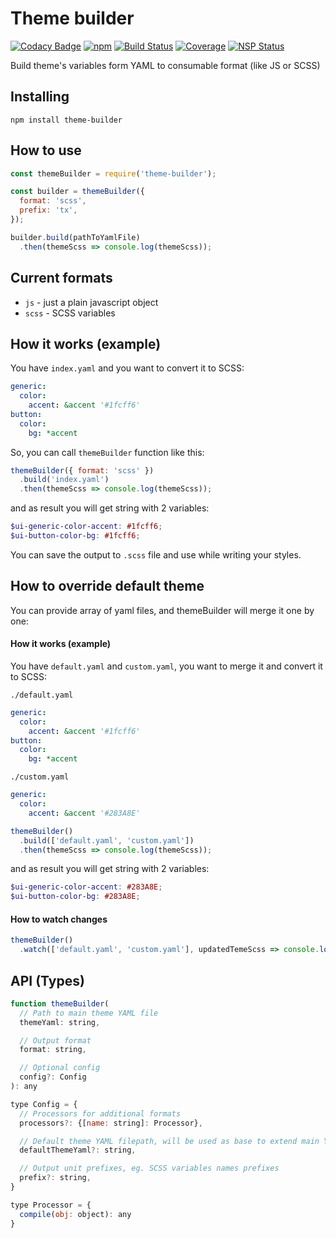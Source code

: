 # Theme builder

[![Codacy Badge](https://api.codacy.com/project/badge/Grade/660d8d779cc14c7fbb12949f730db56f)](https://www.codacy.com/app/rmachado/theme-builder?utm_source=github.com&amp;utm_medium=referral&amp;utm_content=Travix-International/theme-builder&amp;utm_campaign=badger)
[![npm](https://img.shields.io/npm/v/theme-builder.svg)](https://www.npmjs.com/package/theme-builder) [![Build Status](https://img.shields.io/travis/Travix-International/theme-builder/master.svg)](http://travis-ci.org/Travix-International/theme-builder) [![Coverage](https://img.shields.io/coveralls/Travix-International/theme-builder.svg)](https://coveralls.io/github/Travix-International/theme-builder) [![NSP Status](https://nodesecurity.io/orgs/travix-international-bv/projects/bb6645f3-32d3-4e4f-84b0-2b558b3e109b/badge)](https://nodesecurity.io/orgs/travix-international-bv/projects/bb6645f3-32d3-4e4f-84b0-2b558b3e109b)

Build theme's variables form YAML to consumable format (like JS or SCSS)

## Installing
`npm install theme-builder`

## How to use

```js
const themeBuilder = require('theme-builder');

const builder = themeBuilder({
  format: 'scss',
  prefix: 'tx',
});

builder.build(pathToYamlFile)
  .then(themeScss => console.log(themeScss));
```

## Current formats
- `js` - just a plain javascript object
- `scss` - SCSS variables

## How it works (example)
You have `index.yaml` and you want to convert it to SCSS:

```yaml
generic:
  color:
    accent: &accent '#1fcff6'
button:
  color:
    bg: *accent
```

So, you can call `themeBuilder` function like this:

```js
themeBuilder({ format: 'scss' })
  .build('index.yaml')
  .then(themeScss => console.log(themeScss));
```

and as result you will get string with 2 variables:

```scss
$ui-generic-color-accent: #1fcff6;
$ui-button-color-bg: #1fcff6;
```

You can save the output to `.scss` file and use while writing your styles.

## How to override default theme
You can provide array of yaml files, and themeBuilder will merge it one by one:

#### How it works (example)
You have `default.yaml` and `custom.yaml`, you want to merge it and convert it to SCSS:

`./default.yaml`
```yaml
generic:
  color:
    accent: &accent '#1fcff6'
button:
  color:
    bg: *accent
```

`./custom.yaml`
```yaml
generic:
  color:
    accent: &accent '#283A8E'
```

```js
themeBuilder()
  .build(['default.yaml', 'custom.yaml'])
  .then(themeScss => console.log(themeScss));
```
and as result you will get string with 2 variables:
```scss
$ui-generic-color-accent: #283A8E;
$ui-button-color-bg: #283A8E;
```

#### How to watch changes
```js
themeBuilder()
  .watch(['default.yaml', 'custom.yaml'], updatedTemeScss => console.log(updatedTemeScss));
```

## API (Types)

```jsx
function themeBuilder(
  // Path to main theme YAML file
  themeYaml: string,

  // Output format
  format: string,

  // Optional config
  config?: Config
): any

type Config = {
  // Processors for additional formats
  processors?: {[name: string]: Processor},

  // Default theme YAML filepath, will be used as base to extend main YAML
  defaultThemeYaml?: string,

  // Output unit prefixes, eg. SCSS variables names prefixes
  prefix?: string,
}

type Processor = {
  compile(obj: object): any
}
```
